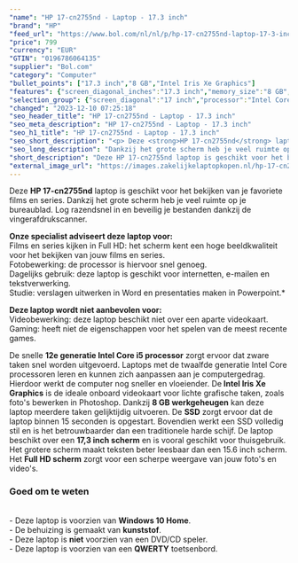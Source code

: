 ```yaml
---
"name": "HP 17-cn2755nd - Laptop - 17.3 inch"
"brand": "HP"
"feed_url": "https://www.bol.com/nl/nl/p/hp-17-cn2755nd-laptop-17-3-inch/9300000110883490"
"price": 799
"currency": "EUR"
"GTIN": "0196786064135"
"supplier": "Bol.com"
"category": "Computer"
"bullet_points": ["17.3 inch","8 GB","Intel Iris Xe Graphics"]
"features": {"screen_diagonal_inches":"17.3 inch","memory_size":"8 GB","graphics_card":"Intel Iris Xe Graphics"}
"selection_group": {"screen_diagonal":"17 inch","processor":"Intel Core i5","changed_price_past_3_days":false,"product_family":"HP 17"}
"changed": "2023-12-10 07:25:18"
"seo_header_title": "HP 17-cn2755nd - Laptop - 17.3 inch"
"seo_meta_description": "HP 17-cn2755nd - Laptop - 17.3 inch"
"seo_h1_title": "HP 17-cn2755nd - Laptop - 17.3 inch"
"seo_short_description": "<p> Deze <strong>HP 17-cn2755nd</strong> laptop is geschikt voor het bekijken van je favoriete films en series."
"seo_long_description": "Dankzij het grote scherm heb je veel ruimte op je bureaublad. Log razendsnel in en beveilig je bestanden dankzij de vingerafdrukscanner. </p>\n<p> <strong>Onze specialist adviseert deze laptop voor:</strong><br /> Films en series kijken in Full HD: het scherm kent een hoge beeldkwaliteit voor het bekijken van jouw films en series. <br /> Fotobewerking: de processor is hiervoor snel genoeg. <br /> Dagelijks gebruik: deze laptop is geschikt voor internetten, e-mailen en tekstverwerking. <br /> Studie: verslagen uitwerken in Word en presentaties maken in Powerpoint. * </p>\n<p> <strong>Deze laptop wordt niet aanbevolen voor:</strong><br /> Videobewerking: deze laptop beschikt niet over een aparte videokaart. <br /> Gaming: heeft niet de eigenschappen voor het spelen van de meest recente games.  </p>\n<p> De snelle <strong>12e generatie Intel Core i5 processor</strong> zorgt ervoor dat zware taken snel worden uitgevoerd. Laptops met de twaalfde generatie Intel Core processoren leren en kunnen zich aanpassen aan je computergedrag. Hierdoor werkt de computer nog sneller en vloeiender. De<strong> Intel Iris Xe Graphics</strong> is de ideale onboard videokaart voor lichte grafische taken, zoals foto's bewerken in Photoshop. Dankzij <strong>8 GB werkgeheugen</strong> kan deze laptop meerdere taken gelijktijdig uitvoeren. De <strong>SSD</strong> zorgt ervoor dat de laptop binnen 15 seconden is opgestart. Bovendien werkt een SSD volledig stil en is het betrouwbaarder dan een traditionele harde schijf. De laptop beschikt over een <strong>17,3 inch scherm</strong> en is vooral geschikt voor thuisgebruik. Het grotere scherm maakt teksten beter leesbaar dan een 15. 6 inch scherm. Het <strong>Full HD scherm</strong> zorgt voor een scherpe weergave van jouw foto's en video's.  </p>\n<p> </p><h3> Goed om te weten</h3><br />- Deze laptop is voorzien van <strong>Windows 10 Home</strong>. <br />- De behuizing is gemaakt van <strong>kunststof</strong>. <br />- Deze laptop is <strong>niet</strong> voorzien van een DVD/CD speler. <br />- Deze laptop is voorzien van een <strong>QWERTY</strong> toetsenbord. <p> </p>"
"short_description": "Deze HP 17-cn2755nd laptop is geschikt voor het bekijken van je favoriete films en series. Dankzij het grote scherm heb je veel ruimte op je bureaublad. Log razendsnel in en beveilig je bestanden dankzij de vingerafdrukscanner. Onze specialist adviseert deze laptop voor: Films en series kijken in Full HD: het scherm kent een hoge beeldkwaliteit voor het bekijken van jouw films en series. Fotobewerking: de processor is hiervoor snel genoeg. Dagelijks gebruik: deze laptop is geschikt voor internetten, e-mailen en tekstverwerking. Studie: verslagen uitwerken in Word en presentaties maken in Powerpoint.* Deze laptop wordt niet aanbevolen voor: Videobewerking: deze laptop beschikt niet over een aparte videokaart. Gaming: heeft niet de eigenschappen voor het spelen van de meest recente games. De snelle 12e generatie Intel Core i5 processor zorgt ervoor dat zware taken snel worden uitgevoerd. Laptops met de twaalfde generatie Intel Core processoren leren en kunnen zich aanpassen aan je computergedrag. Hierdoor werkt de computer nog sneller en vloeiender. De Intel Iris Xe Graphics is de ideale onboard videokaart voor lichte grafische taken, zoals foto's bewerken in Photoshop. Dankzij 8 GB werkgeheugen kan deze laptop meerdere taken gelijktijdig uitvoeren. De SSD zorgt ervoor dat de laptop binnen 15 seconden is opgestart. Bovendien werkt een SSD volledig stil en is het betrouwbaarder dan een traditionele harde schijf. De laptop beschikt over een 17,3 inch scherm en is vooral geschikt voor thuisgebruik. Het grotere scherm maakt teksten beter leesbaar dan een 15.6 inch scherm. Het Full HD scherm zorgt voor een scherpe weergave van jouw foto's en video's. Goed om te weten - Deze laptop is voorzien van Windows 10 Home. - De behuizing is gemaakt van kunststof. - Deze laptop is niet voorzien van een DVD/CD speler. - Deze laptop is voorzien van een QWERTY toetsenbord."
"external_image_url": "https://images.zakelijkelaptopkopen.nl/hp-17-cn2755nd-laptop-17-3-inch.webp"
---
```


<p> Deze <strong>HP 17-cn2755nd</strong> laptop is geschikt voor het bekijken van je favoriete films en series. Dankzij het grote scherm heb je veel ruimte op je bureaublad. Log razendsnel in en beveilig je bestanden dankzij de vingerafdrukscanner. </p>
<p> <strong>Onze specialist adviseert deze laptop voor:</strong><br /> Films en series kijken in Full HD: het scherm kent een hoge beeldkwaliteit voor het bekijken van jouw films en series.<br /> Fotobewerking: de processor is hiervoor  snel genoeg. <br /> Dagelijks gebruik: deze laptop is geschikt voor internetten, e-mailen en tekstverwerking. <br /> Studie: verslagen uitwerken in Word en presentaties maken in Powerpoint.* </p>
<p> <strong>Deze laptop wordt niet aanbevolen voor:</strong><br /> Videobewerking: deze laptop beschikt niet over een aparte videokaart. <br /> Gaming: heeft niet de eigenschappen voor het spelen van de meest recente games.  </p>
<p> De snelle <strong>12e generatie Intel Core i5 processor</strong> zorgt ervoor dat zware taken snel worden uitgevoerd. Laptops met de twaalfde generatie Intel Core processoren leren en kunnen zich aanpassen aan je computergedrag. Hierdoor werkt de computer nog sneller en vloeiender. De<strong> Intel Iris Xe Graphics</strong> is de ideale onboard videokaart voor lichte grafische taken, zoals foto's bewerken in Photoshop. Dankzij <strong>8 GB werkgeheugen</strong> kan deze laptop meerdere taken gelijktijdig uitvoeren. De <strong>SSD</strong> zorgt ervoor dat de laptop binnen 15 seconden is opgestart. Bovendien werkt een SSD volledig stil en is het betrouwbaarder dan een traditionele harde schijf. De laptop beschikt over een <strong>17,3 inch scherm</strong> en is vooral geschikt voor thuisgebruik. Het grotere scherm maakt teksten beter leesbaar dan een 15.6 inch scherm. Het <strong>Full HD scherm</strong> zorgt voor een scherpe weergave van jouw foto's en video's.  </p>
<p>  </p><h3> Goed om te weten</h3><br />- Deze laptop is voorzien van <strong>Windows 10 Home</strong>.<br />- De behuizing is gemaakt van <strong>kunststof</strong>.<br />- Deze laptop is <strong>niet</strong> voorzien van een DVD/CD speler.<br />- Deze laptop is voorzien van een <strong>QWERTY</strong> toetsenbord.<p>  </p>